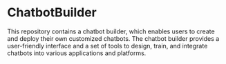 # ChatbotBuilder
This repository contains a chatbot builder, which enables users to create and deploy their own customized chatbots. The chatbot builder provides a user-friendly interface and a set of tools to design, train, and integrate chatbots into various applications and platforms.
